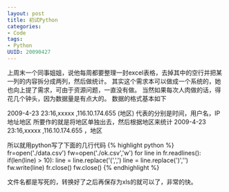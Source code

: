 ```yaml
---
layout: post
title: 初试Python
categories:
- Code
tags:
- Python
UUID: 20090427
---
```


上周末一个同事姐姐，说他每周都要整理一封excel表格，去掉其中的空行并把某一列的内容拆分成两列，然后做统计。
其实这个需求本可以做成一个系统的，她也向上提了需求，可由于资源问题，一直没有做。
当然如果每次人肉做的话，得花几个钟头，因为数据量是有点大的。
数据的格式基本如下  

2009-4-23 23:16,xxxxx ,116.10.174.655 (地区)
代表的分别是时间，用户名，IP地址地区
所要作的就是将地区单独出去，然后根据地区来统计
2009-4-23 23:16,xxxxx ,116.10.174.655 ，地区

所以就用python写了下面的几行代码
{% highlight python %}
fr=open('./data.csv')
fw=open('./ok.csv','w')
for line in fr.readlines():
	if(len(line) > 10):
		line = line.replace('(',',')
		line = line.replace(')','')
	fw.write(line)
fr.close()
fw.close()
{% endhighlight %}

文件名都是写死的，转换好了之后再保存为xls的就可以了，非常的快。

